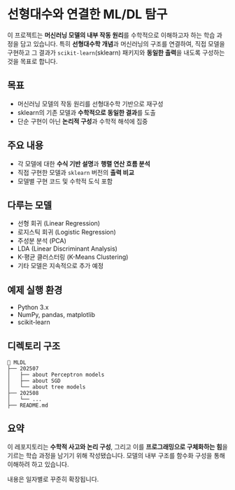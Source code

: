# 선형대수와 연결한 ML/DL 탐구

이 프로젝트는 **머신러닝 모델의 내부 작동 원리**를 수학적으로 이해하고자 하는 학습 과정을 담고 있습니다.
특히 **선형대수학 개념**과 머신러닝의 구조를 연결하여, 직접 모델을 구현하고
그 결과가 `scikit-learn`(sklearn) 패키지와 **동일한 출력**을 내도록 구성하는 것을 목표로 합니다.

## 목표

* 머신러닝 모델의 작동 원리를 선형대수학 기반으로 재구성
* sklearn의 기존 모델과 **수학적으로 동일한 결과**를 도출
* 단순 구현이 아닌 **논리적 구성**과 수학적 해석에 집중

## 주요 내용

* 각 모델에 대한 **수식 기반 설명**과 **행렬 연산 흐름 분석**
* 직접 구현한 모델과 `sklearn` 버전의 **출력 비교**
* 모델별 구현 코드 및 수학적 도식 포함

## 다루는 모델

* 선형 회귀 (Linear Regression)
* 로지스틱 회귀 (Logistic Regression)
* 주성분 분석 (PCA)
* LDA (Linear Discriminant Analysis)
* K-평균 클러스터링 (K-Means Clustering)
* 기타 모델은 지속적으로 추가 예정

## 예제 실행 환경

* Python 3.x
* NumPy, pandas, matplotlib
* scikit-learn

## 디렉토리 구조

```
📁 MLDL
├── 202507
│   ├── about Perceptron models
│   ├── about SGD
│   └── about tree models
├── 202508
│   └── ...
├── README.md
```

## 요약

이 레포지토리는 **수학적 사고와 논리 구성**, 그리고 이를 **프로그래밍으로 구체화하는 힘**을 기르는 학습 과정을 남기기 위해 작성됐습니다.
모델의 내부 구조를 함수화 구성을 통해 이해하려 하고 있습니다.

내용은 일자별로 꾸준히 확장됩니다.
